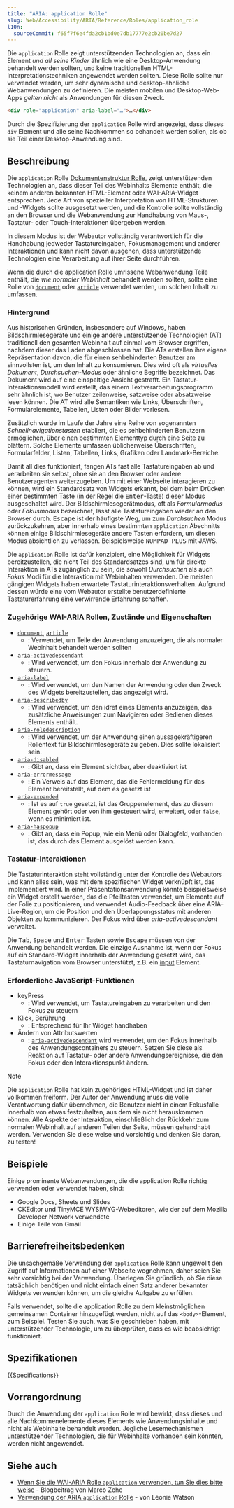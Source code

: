 ```yaml
---
title: "ARIA: application Rolle"
slug: Web/Accessibility/ARIA/Reference/Roles/application_role
l10n:
  sourceCommit: f65f7f6e4fda2cb1bd0e7db17777e2cb20be7d27
---
```


Die `application` Rolle zeigt unterstützenden Technologien an, dass ein Element _und all seine Kinder_ ähnlich wie eine Desktop-Anwendung behandelt werden sollten, und keine traditionellen HTML-Interpretationstechniken angewendet werden sollten. Diese Rolle sollte nur verwendet werden, um sehr dynamische und desktop-ähnliche Webanwendungen zu definieren. Die meisten mobilen und Desktop-Web-Apps _gelten nicht_ als Anwendungen für diesen Zweck.

```html
<div role="application" aria-label="…">…</div>
```

Durch die Spezifizierung der `application` Rolle wird angezeigt, dass dieses `div` Element und alle seine Nachkommen so behandelt werden sollen, als ob sie Teil einer Desktop-Anwendung sind.

## Beschreibung

Die `application` Rolle [Dokumentenstruktur Rolle](/de/docs/Web/Accessibility/ARIA/Reference/Roles#1._document_structure_roles), zeigt unterstützenden Technologien an, dass dieser Teil des Webinhalts Elemente enthält, die keinem anderen bekannten HTML-Element oder WAI-ARIA-Widget entsprechen. Jede Art von spezieller Interpretation von HTML-Strukturen und -Widgets sollte ausgesetzt werden, und die Kontrolle sollte vollständig an den Browser und die Webanwendung zur Handhabung von Maus-, Tastatur- oder Touch-Interaktionen übergeben werden.

In diesem Modus ist der Webautor vollständig verantwortlich für die Handhabung jedweder Tastatureingaben, Fokusmanagement und anderer Interaktionen und kann nicht davon ausgehen, dass unterstützende Technologien eine Verarbeitung auf ihrer Seite durchführen.

Wenn die durch die application Rolle umrissene Webanwendung Teile enthält, die _wie normaler Webinhalt_ behandelt werden sollten, sollte eine Rolle von [`document`](/de/docs/Web/Accessibility/ARIA/Reference/Roles/document_role) oder [`article`](/de/docs/Web/Accessibility/ARIA/Reference/Roles/article_role) verwendet werden, um solchen Inhalt zu umfassen.

### Hintergrund

Aus historischen Gründen, insbesondere auf Windows, haben Bildschirmlesegeräte und einige andere unterstützende Technologien (AT) traditionell den gesamten Webinhalt auf einmal vom Browser ergriffen, nachdem dieser das Laden abgeschlossen hat. Die ATs erstellen ihre eigene Repräsentation davon, die für einen sehbehinderten Benutzer am sinnvollsten ist, um den Inhalt zu konsumieren. Dies wird oft als _virtuelles Dokument_, _Durchsuchen-Modus_ oder ähnliche Begriffe bezeichnet. Das Dokument wird auf eine einspaltige Ansicht gestrafft. Ein Tastatur-Interaktionsmodell wird erstellt, das einem Textverarbeitungsprogramm sehr ähnlich ist, wo Benutzer zeilenweise, satzweise oder absatzweise lesen können. Die AT wird alle Semantiken wie Links, Überschriften, Formularelemente, Tabellen, Listen oder Bilder vorlesen.

Zusätzlich wurde im Laufe der Jahre eine Reihe von sogenannten _Schnellnavigationstasten_ etabliert, die es sehbehinderten Benutzern ermöglichen, über einen bestimmten Elementtyp durch eine Seite zu blättern. Solche Elemente umfassen üblicherweise Überschriften, Formularfelder, Listen, Tabellen, Links, Grafiken oder Landmark-Bereiche.

Damit all dies funktioniert, fangen ATs fast alle Tastatureingaben ab und verarbeiten sie selbst, ohne sie an den Browser oder andere Benutzeragenten weiterzugeben. Um mit einer Webseite interagieren zu können, wird ein Standardsatz von Widgets erkannt, bei dem beim Drücken einer bestimmten Taste (in der Regel die <kbd>Enter</kbd>-Taste) dieser Modus ausgeschaltet wird. Der Bildschirmlesegerätmodus, oft als _Formularmodus_ oder _Fokusmodus_ bezeichnet, lässt alle Tastatureingaben wieder an den Browser durch. <kbd>Escape</kbd> ist der häufigste Weg, um zum _Durchsuchen_ Modus zurückzukehren, aber innerhalb eines bestimmten `application` Abschnitts können einige Bildschirmlesegeräte andere Tasten erfordern, um diesen Modus absichtlich zu verlassen. Beispielsweise <kbd>NUMPAD PLUS</kbd> mit JAWS.

Die `application` Rolle ist dafür konzipiert, eine Möglichkeit für Widgets bereitzustellen, die nicht Teil des Standardsatzes sind, um für direkte Interaktion in ATs zugänglich zu sein, die sowohl _Durchsuchen_ als auch _Fokus_ Modi für die Interaktion mit Webinhalten verwenden. Die meisten gängigen Widgets haben erwartete Tastaturinteraktionsverhalten. Aufgrund dessen würde eine vom Webautor erstellte benutzerdefinierte Tastaturerfahrung eine verwirrende Erfahrung schaffen.

### Zugehörige WAI-ARIA Rollen, Zustände und Eigenschaften

- [`document`](/de/docs/Web/Accessibility/ARIA/Reference/Roles/document_role), [`article`](/de/docs/Web/Accessibility/ARIA/Reference/Roles/article_role)
  - : Verwendet, um Teile der Anwendung anzuzeigen, die als normaler Webinhalt behandelt werden sollten
- [`aria-activedescendant`](/de/docs/Web/Accessibility/ARIA/Reference/Attributes/aria-activedescendant)
  - : Wird verwendet, um den Fokus innerhalb der Anwendung zu steuern.
- [`aria-label`](/de/docs/Web/Accessibility/ARIA/Reference/Attributes/aria-label)
  - : Wird verwendet, um den Namen der Anwendung oder den Zweck des Widgets bereitzustellen, das angezeigt wird.
- [`aria-describedby`](/de/docs/Web/Accessibility/ARIA/Reference/Attributes/aria-describedby)
  - : Wird verwendet, um den idref eines Elements anzuzeigen, das zusätzliche Anweisungen zum Navigieren oder Bedienen dieses Elements enthält.
- [`aria-roledescription`](/de/docs/Web/Accessibility/ARIA/Reference/Attributes/aria-roledescription)
  - : Wird verwendet, um der Anwendung einen aussagekräftigeren Rollentext für Bildschirmlesegeräte zu geben. Dies sollte lokalisiert sein.
- [`aria-disabled`](/de/docs/Web/Accessibility/ARIA/Reference/Attributes/aria-disabled)
  - : Gibt an, dass ein Element sichtbar, aber deaktiviert ist
- [`aria-errormessage`](/de/docs/Web/Accessibility/ARIA/Reference/Attributes/aria-errormessage)
  - : Ein Verweis auf das Element, das die Fehlermeldung für das Element bereitstellt, auf dem es gesetzt ist
- [`aria-expanded`](/de/docs/Web/Accessibility/ARIA/Reference/Attributes/aria-expanded)
  - : Ist es auf `true` gesetzt, ist das Gruppenelement, das zu diesem Element gehört oder von ihm gesteuert wird, erweitert, oder `false`, wenn es minimiert ist.
- [`aria-haspopup`](/de/docs/Web/Accessibility/ARIA/Reference/Attributes/aria-haspopup)
  - : Gibt an, dass ein Popup, wie ein Menü oder Dialogfeld, vorhanden ist, das durch das Element ausgelöst werden kann.

### Tastatur-Interaktionen

Die Tastaturinteraktion steht vollständig unter der Kontrolle des Webautors und kann alles sein, was mit dem spezifischen Widget verknüpft ist, das implementiert wird. In einer Präsentationsanwendung könnte beispielsweise ein Widget erstellt werden, das die Pfeiltasten verwendet, um Elemente auf der Folie zu positionieren, und verwendet Audio-Feedback über eine ARIA-Live-Region, um die Position und den Überlappungsstatus mit anderen Objekten zu kommunizieren. Der Fokus wird über _aria-activedescendant_ verwaltet.

Die <kbd>Tab</kbd>, <kbd>Space</kbd> und <kbd>Enter</kbd> Tasten sowie <kbd>Escape</kbd> müssen von der Anwendung behandelt werden. Die einzige Ausnahme ist, wenn der Fokus auf ein Standard-Widget innerhalb der Anwendung gesetzt wird, das Tastaturnavigation vom Browser unterstützt, z.B. ein [input](/de/docs/Web/HTML/Element/input) Element.

### Erforderliche JavaScript-Funktionen

- keyPress
  - : Wird verwendet, um Tastatureingaben zu verarbeiten und den Fokus zu steuern
- Klick, Berührung
  - : Entsprechend für Ihr Widget handhaben
- Ändern von Attributswerten
  - : [`aria-activedescendant`](/de/docs/Web/Accessibility/ARIA/Reference/Attributes/aria-activedescendant) wird verwendet, um den Fokus innerhalb des Anwendungscontainers zu steuern. Setzen Sie diese als Reaktion auf Tastatur- oder andere Anwendungsereignisse, die den Fokus oder den Interaktionspunkt ändern.

> [!NOTE]
> Die `application` Rolle hat kein zugehöriges HTML-Widget und ist daher vollkommen freiform. Der Autor der Anwendung muss die volle Verantwortung dafür übernehmen, die Benutzer nicht in einem Fokusfalle innerhalb von etwas festzuhalten, aus dem sie nicht herauskommen können. Alle Aspekte der Interaktion, einschließlich der Rückkehr zum normalen Webinhalt auf anderen Teilen der Seite, müssen gehandhabt werden. Verwenden Sie diese weise und vorsichtig und denken Sie daran, zu testen!

## Beispiele

Einige prominente Webanwendungen, die die application Rolle richtig verwenden oder verwendet haben, sind:

- Google Docs, Sheets und Slides
- CKEditor und TinyMCE WYSIWYG-Webeditoren, wie der auf dem Mozilla Developer Network verwendete
- Einige Teile von Gmail

## Barrierefreiheitsbedenken

Die unsachgemäße Verwendung der `application` Rolle kann ungewollt den Zugriff auf Informationen auf einer Webseite wegnehmen, daher seien Sie sehr vorsichtig bei der Verwendung. Überlegen Sie gründlich, ob Sie diese tatsächlich benötigen und nicht einfach einen Satz anderer bekannter Widgets verwenden können, um die gleiche Aufgabe zu erfüllen.

Falls verwendet, sollte die application Rolle zu dem kleinstmöglichen gemeinsamen Container hinzugefügt werden, nicht auf das `<body>`-Element, zum Beispiel. Testen Sie auch, was Sie geschrieben haben, mit unterstützender Technologie, um zu überprüfen, dass es wie beabsichtigt funktioniert.

## Spezifikationen

{{Specifications}}

## Vorrangordnung

Durch die Anwendung der `application` Rolle wird bewirkt, dass dieses und alle Nachkommenelemente dieses Elements wie Anwendungsinhalte und nicht als Webinhalte behandelt werden. Jegliche Lesemechanismen unterstützender Technologien, die für Webinhalte vorhanden sein könnten, werden nicht angewendet.

## Siehe auch

- [Wenn Sie die WAI-ARIA Rolle `application` verwenden, tun Sie dies bitte weise](https://www.marcozehe.de/if-you-use-the-wai-aria-role-application-please-do-so-wisely/) - Blogbeitrag von Marco Zehe
- [Verwendung der ARIA `application` Rolle](https://tink.uk/using-the-aria-application-role/) - von Léonie Watson
